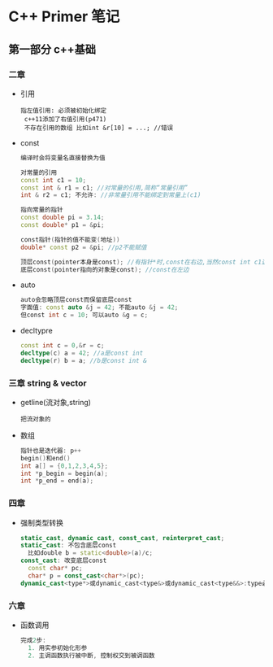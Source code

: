 

# C++ Primer 笔记



## 第一部分 c++基础

### 二章 

- 引用

  ```
  指左值引用: 必须被初始化绑定
   c++11添加了右值引用(p471)
   不存在引用的数组 比如int &r[10] = ...; //错误
  ```

- const

  ```c++
  编译时会将变量名直接替换为值
  
  对常量的引用
  const int c1 = 10;
  const int & r1 = c1; //对常量的引用,简称“常量引用”
  int & r2 = c1; 不允许: //非常量引用不能绑定到常量上(c1)
  
  指向常量的指针
  const double pi = 3.14;
  const double* p1 = &pi;
  
  const指针(指针的值不能变(地址))
  double* const p2 = &pi; //p2不能赋值
  
  顶层const(pointer本身是const); //有指针*时,const在右边,当然const int c1这种也是顶层const
  底层const(pointer指向的对象是const); //const在左边
  ```

- auto

  ```c++
  auto会忽略顶层const而保留底层const
  字面值: const auto &j = 42; 不能auto &j = 42; 
  但const int c = 10; 可以auto &g = c;
  ```
  
- decltypre
  
  ```c++
  const int c = 0,&r = c;
  decltype(c) a = 42; //a是const int
  decltype(r) b = a; //b是const int &
  ```
  
  
  
### 三章 string & vector

- getline(流对象,string)

  ```
  把流对象的
  ```

- 数组

  ```c++
  指针也是迭代器: p++
  begin()和end()
  int a[] = {0,1,2,3,4,5};
  int *p_begin = begin(a);
  int *p_end = end(a);
  ```
  
  
  
### 四章

- 强制类型转换

  ```c++
  static_cast, dynamic_cast, const_cast, reinterpret_cast;
  static_cast: 不包含底层const
    比如double b = static<double>(a)/c;
  const_cast: 改变底层const
    const char* pc;
    char* p = const_cast<char*>(pc);
  dynamic_cast<type*>或dynamic_cast<type&>或dynamic_cast<type&&>:type必须为类类型
  ```

### 六章

- 函数调用

  ```c++
  完成2步:
  	1. 用实参初始化形参
    2. 主调函数执行被中断, 控制权交到被调函数
  ```

  


